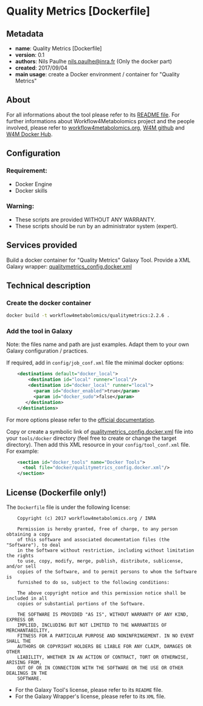 Quality Metrics [Dockerfile]
=======

Metadata
-----------

 * **name**: Quality Metrics [Dockerfile]
 * **version**: 0.1
 * **authors**: Nils Paulhe <nils.paulhe@inra.fr> (Only the docker part)
 * **created**: 2017/09/04
 * **main usage**: create a Docker environment / container for "Quality Metrics"

About
-----------

For all informations about the tool please refer to its [README file](https://github.com/workflow4metabolomics/qualitymetrics/blob/60328240b89497f9dc7633b10b2a550b10da00c7/README.md). 
For further informations about Workflow4Metabolomics project and the people involved, please refer to [workflow4metabolomics.org](http://workflow4metabolomics.org/), [W4M github](https://github.com/workflow4metabolomics/) and [W4M Docker Hub](https://hub.docker.com/r/workflow4metabolomics/). 
 
Configuration
-----------

### Requirement:
 * Docker Engine
 * Docker skills
 
### Warning:
 * These scripts are provided WITHOUT ANY WARRANTY. 
 * These scripts should be run by an administrator system (expert).

Services provided
-----------

Build a docker container for "Quality Metrics" Galaxy Tool.
Provide a XML Galaxy wrapper: [qualitymetrics_config.docker.xml](qualitymetrics_config.docker.xml)
 
Technical description
-----------

### Create the docker container

``` bash
docker build -t workflow4metabolomics/qualitymetrics:2.2.6 .
```

### Add the tool in Galaxy

Note: the files name and path are just examples. Adapt them to your own Galaxy configuration / practices.

If required, add in `config/job_conf.xml` file the minimal docker options:

```xml
    <destinations default="docker_local">
        <destination id="local" runner="local"/>
        <destination id="docker_local" runner="local">
          <param id="docker_enabled">true</param>
          <param id="docker_sudo">false</param>
       </destination>
    </destinations>
```

For more options please refer to the [official documentation](https://galaxyproject.org/admin/tools/docker/).

Copy or create a symbolic link of [qualitymetrics_config.docker.xml](qualitymetrics_config.docker.xml) file into your `tools/docker` directory (feel free to create or change the target directory). 
Then add this XML resource in your `config/tool_conf.xml` file. For example:

```xml
    <section id="docker_tools" name="Docker Tools">
      <tool file="docker/qualitymetrics_config.docker.xml"/>
    </section>
```

License (Dockerfile only!)
-----------

The `Dockerfile` file is under the following license:
```
    Copyright (c) 2017 workflow4metabolomics.org / INRA

    Permission is hereby granted, free of charge, to any person obtaining a copy
    of this software and associated documentation files (the "Software"), to deal
    in the Software without restriction, including without limitation the rights
    to use, copy, modify, merge, publish, distribute, sublicense, and/or sell
    copies of the Software, and to permit persons to whom the Software is
    furnished to do so, subject to the following conditions:

    The above copyright notice and this permission notice shall be included in all
    copies or substantial portions of the Software.

    THE SOFTWARE IS PROVIDED "AS IS", WITHOUT WARRANTY OF ANY KIND, EXPRESS OR
    IMPLIED, INCLUDING BUT NOT LIMITED TO THE WARRANTIES OF MERCHANTABILITY,
    FITNESS FOR A PARTICULAR PURPOSE AND NONINFRINGEMENT. IN NO EVENT SHALL THE
    AUTHORS OR COPYRIGHT HOLDERS BE LIABLE FOR ANY CLAIM, DAMAGES OR OTHER
    LIABILITY, WHETHER IN AN ACTION OF CONTRACT, TORT OR OTHERWISE, ARISING FROM,
    OUT OF OR IN CONNECTION WITH THE SOFTWARE OR THE USE OR OTHER DEALINGS IN THE
    SOFTWARE.
```

 * For the Galaxy Tool's license, please refer to its `README` file. 
 * For the Galaxy Wrapper's license, please refer to its `XML` file. 
